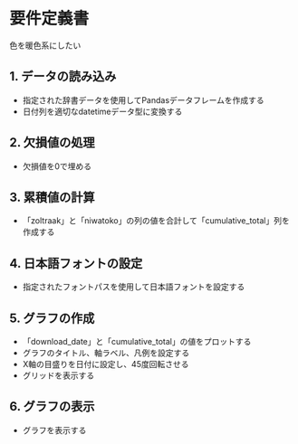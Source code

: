 # 要件定義書

色を暖色系にしたい

## 1. データの読み込み
- 指定された辞書データを使用してPandasデータフレームを作成する
- 日付列を適切なdatetimeデータ型に変換する

## 2. 欠損値の処理
- 欠損値を0で埋める

## 3. 累積値の計算
- 「zoltraak」と「niwatoko」の列の値を合計して「cumulative_total」列を作成する

## 4. 日本語フォントの設定
- 指定されたフォントパスを使用して日本語フォントを設定する

## 5. グラフの作成
- 「download_date」と「cumulative_total」の値をプロットする
- グラフのタイトル、軸ラベル、凡例を設定する
- X軸の目盛りを日付に設定し、45度回転させる
- グリッドを表示する

## 6. グラフの表示
- グラフを表示する